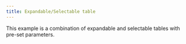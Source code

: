 ```yaml
---
title: Expandable/Selectable table
---
```


This example is a combination of expandable and selectable tables with pre-set parameters.
